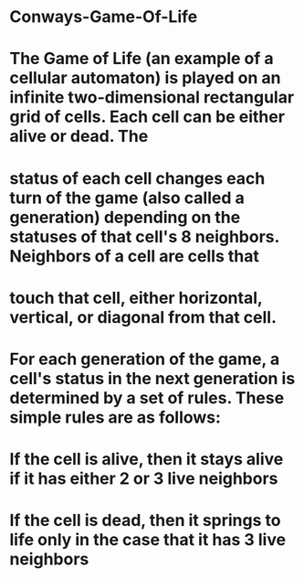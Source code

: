 # Conways-Game-Of-Life
# The Game of Life (an example of a cellular automaton) is played on an infinite two-dimensional rectangular grid of cells. Each cell can be either alive or dead. The 
# status of each cell changes each turn of the game (also called a generation) depending on the statuses of that cell's 8 neighbors. Neighbors of a cell are cells that 
# touch that cell, either horizontal, vertical, or diagonal from that cell.
# For each generation of the game, a cell's status in the next generation is determined by a set of rules. These simple rules are as follows:

# If the cell is alive, then it stays alive if it has either 2 or 3 live neighbors
# If the cell is dead, then it springs to life only in the case that it has 3 live neighbors
